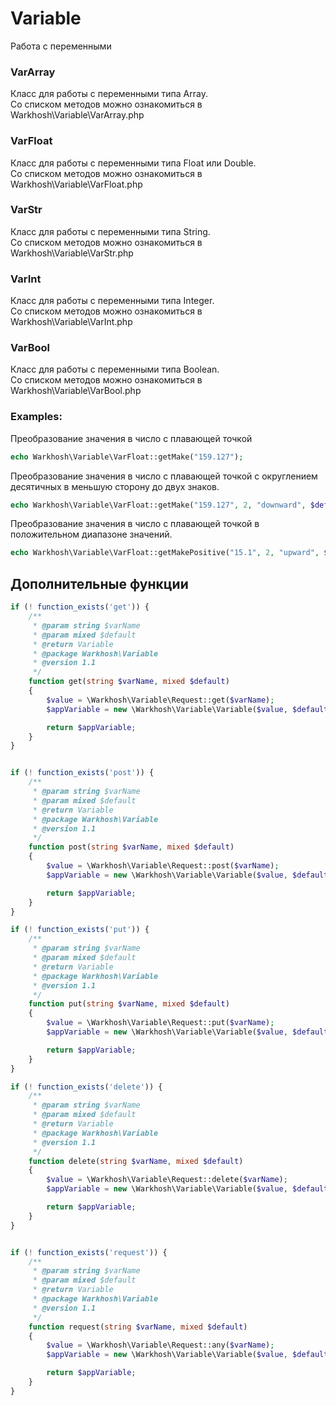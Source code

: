 # Variable
Работа с переменными

### VarArray
Класс для работы с переменными типа Array.  
Со списком методов можно ознакомиться в Warkhosh\Variable\VarArray.php

### VarFloat
Класс для работы с переменными типа Float или Double.  
Со списком методов можно ознакомиться в Warkhosh\Variable\VarFloat.php

### VarStr
Класс для работы с переменными типа String.  
Со списком методов можно ознакомиться в Warkhosh\Variable\VarStr.php

### VarInt
Класс для работы с переменными типа Integer.  
Со списком методов можно ознакомиться в Warkhosh\Variable\VarInt.php

### VarBool
Класс для работы с переменными типа Boolean.  
Со списком методов можно ознакомиться в Warkhosh\Variable\VarBool.php

### Examples:

Преобразование значения в число с плавающей точкой
```php
echo Warkhosh\Variable\VarFloat::getMake("159.127");
```

Преобразование значения в число с плавающей точкой с округлением десятичных в меньшую сторону до двух знаков.
```php
echo Warkhosh\Variable\VarFloat::getMake("159.127", 2, "downward", $default = 0.0);
```

Преобразование значения в число с плавающей точкой в положительном диапазоне значений.
```php
echo Warkhosh\Variable\VarFloat::getMakePositive("15.1", 2, "upward", $default = 0.0);
```

## Дополнительные функции
```php
if (! function_exists('get')) {
    /**
     * @param string $varName
     * @param mixed $default
     * @return Variable
     * @package Warkhosh\Variable
     * @version 1.1
     */
    function get(string $varName, mixed $default)
    {
        $value = \Warkhosh\Variable\Request::get($varName);
        $appVariable = new \Warkhosh\Variable\Variable($value, $default);

        return $appVariable;
    }
}


if (! function_exists('post')) {
    /**
     * @param string $varName
     * @param mixed $default
     * @return Variable
     * @package Warkhosh\Variable
     * @version 1.1
     */
    function post(string $varName, mixed $default)
    {
        $value = \Warkhosh\Variable\Request::post($varName);
        $appVariable = new \Warkhosh\Variable\Variable($value, $default);

        return $appVariable;
    }
}

if (! function_exists('put')) {
    /**
     * @param string $varName
     * @param mixed $default
     * @return Variable
     * @package Warkhosh\Variable
     * @version 1.1
     */
    function put(string $varName, mixed $default)
    {
        $value = \Warkhosh\Variable\Request::put($varName);
        $appVariable = new \Warkhosh\Variable\Variable($value, $default);

        return $appVariable;
    }
}

if (! function_exists('delete')) {
    /**
     * @param string $varName
     * @param mixed $default
     * @return Variable
     * @package Warkhosh\Variable
     * @version 1.1
     */
    function delete(string $varName, mixed $default)
    {
        $value = \Warkhosh\Variable\Request::delete($varName);
        $appVariable = new \Warkhosh\Variable\Variable($value, $default);

        return $appVariable;
    }
}


if (! function_exists('request')) {
    /**
     * @param string $varName
     * @param mixed $default
     * @return Variable
     * @package Warkhosh\Variable
     * @version 1.1
     */
    function request(string $varName, mixed $default)
    {
        $value = \Warkhosh\Variable\Request::any($varName);
        $appVariable = new \Warkhosh\Variable\Variable($value, $default);

        return $appVariable;
    }
}
```
